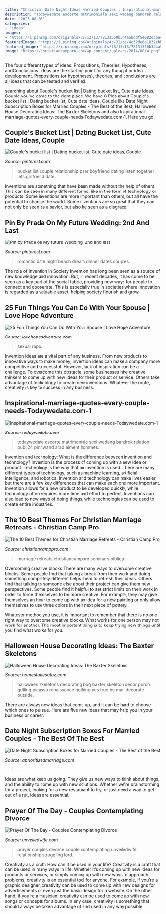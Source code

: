 ```yaml
---
title: "Christian Date Night Ideas Married Couples : Inspirational-marriage-quotes-every-couple-needs-todaywedate.com-1"
description: "Todaywedate escorte matrimoniale sexi wedang bandrek relation publi24 pinnwand arad aiment hommes"
date: "2023-08-05"
categories:
- "ideas"
images:
- "https://i.pinimg.com/originals/78/13/13/78131350b344a5bddf5e082dc6a4cb97.jpg"
featuredImage: "https://i.pinimg.com/originals/4c/32/de/4c32de6a1832ebb33c6b1dea1bc9ac79.jpg"
featured_image: "https://i.pinimg.com/originals/78/13/13/78131350b344a5bddf5e082dc6a4cb97.jpg"
image: "https://christiancamppro.com/wp-content/uploads/2014/08/4.png"
---
```



The four different types of ideas: Propositions, Theories, Hypotheses, andConclusions.
Ideas are the starting point for any thought or idea development. Propositions (or hypotheses), theories, and conclusions are all ideas that can be tested and verified.

	

		
searching about Couple&#039;s bucket list | Dating bucket list, Cute date ideas, Couple you've came to the right place. We have 8 Pics about Couple&#039;s bucket list | Dating bucket list, Cute date ideas, Couple like Date Night Subscription Boxes for Married Couples - The Best of the Best, Halloween House Decorating Ideas: The Baxter Skeletons and also Inspirational-marriage-quotes-every-couple-needs-Todaywedate.com-1. Here you go:
		
    
## Couple&#039;s Bucket List | Dating Bucket List, Cute Date Ideas, Couple

<img loading=lazy src="https://i.pinimg.com/originals/4c/32/de/4c32de6a1832ebb33c6b1dea1bc9ac79.jpg" onerror="this.onerror=null;this.src='https://tse4.mm.bing.net/th?id=OIP.jJE6vj-Tvq1HtAW5cDPJ0gHaTC&amp;pid=15.1';" alt="Couple&#039;s bucket list | Dating bucket list, Cute date ideas, Couple">

_Source: pinterest.com_

>bucket list couple relationship paar boyfriend dating listen together lets girlfriend date. 

	

Inventions are something that have been made without the help of others. This can be seen in many different forms, like in the form of technology or products. Some inventions are more important than others, but all have the potential to change the world. Some inventions are so great that they can not only be seen as a savior, but also be seen as a disgrace.

    
## Pin By Prada On My Future Wedding: 2nd And Last

<img loading=lazy src="https://i.pinimg.com/originals/78/13/13/78131350b344a5bddf5e082dc6a4cb97.jpg" onerror="this.onerror=null;this.src='https://tse3.mm.bing.net/th?id=OIP.V5PT6cLfVY2CjEEtZmyjtwHaHa&amp;pid=15.1';" alt="Pin by Prada on My future Wedding: 2nd and last">

_Source: pinterest.com_

>romantic date night beach dream dinner dates couples. 

	

The role of Invention in Society
Invention has long been seen as a source of new knowledge and innovation. But, in recent decades, it has come to be seen as a key part of the social fabric, providing new ways for people to connect and cooperate. This is especially true in societies where innovation is regarded as a valuable asset, helping society flourish and grow.

    
## 25 Fun Things You Can Do With Your Spouse | Love Hope Adventure

<img loading=lazy src="https://lovehopeadventure.com/wp-content/uploads/2016/10/25-fun-things-you-can-do-with-your-spouse.jpg" onerror="this.onerror=null;this.src='https://tse2.mm.bing.net/th?id=OIP.gMjcHX9_2O9_dtJUGke5kQHaKU&amp;pid=15.1';" alt="25 Fun Things You Can Do With Your Spouse | Love Hope Adventure">

_Source: lovehopeadventure.com_

>sexual rapo. 

	

Invention ideas are a vital part of any business. From new products to innovative ways to make money, invention ideas can make a company more competitive and successful. However, lack of inspiration can be a challenge. To overcome this obstacle, some businesses hire creative thinkers to come up with new ideas for their product or service. Others take advantage of technology to create new inventions. Whatever the route, creativity is key to success in any business.

    
## Inspirational-marriage-quotes-every-couple-needs-Todaywedate.com-1

<img loading=lazy src="https://todaywedate.com/wp-content/uploads/2019/10/Inspirational-marriage-quotes-every-couple-needs-Todaywedate.com-1.jpg" onerror="this.onerror=null;this.src='https://tse4.mm.bing.net/th?id=OIP.xFUhnBAH_WsUjfkPjvj9twHaJH&amp;pid=15.1';" alt="Inspirational-marriage-quotes-every-couple-needs-Todaywedate.com-1">

_Source: todaywedate.com_

>todaywedate escorte matrimoniale sexi wedang bandrek relation publi24 pinnwand arad aiment hommes. 

	

Invention and technology: What is the difference between invention and technology?
Invention is the process of coming up with a new idea or product. Technology is the way that an invention is used. There are many different types of technology, such as machine learning, artificial intelligence, and robotics. Invention and technology can make lives easier, but there are a few key differences that can make each one more important. 
Invention allows for a new product to be developed quickly, while technology often requires more time and effort to perfect. Inventions can also lead to new ways of doing things, while technologies can be used to create entire industries.

    
## The 10 Best Themes For Christian Marriage Retreats - Christian Camp Pro

<img loading=lazy src="https://christiancamppro.com/wp-content/uploads/2014/08/4.png" onerror="this.onerror=null;this.src='https://tse4.mm.bing.net/th?id=OIP.b-qMQEl01-sCS6zHAlf6JAHaLG&amp;pid=15.1';" alt="The 10 Best Themes for Christian Marriage Retreats - Christian Camp Pro">

_Source: christiancamppro.com_

>marriage retreats christiancamppro seminars biblical. 

	

Overcoming creative blocks
There are many ways to overcome creative blocks. Some people find that taking a break from their work and doing something completely different helps them to refresh their ideas. Others find that talking to someone else about their project can give them new perspectives.
Some people find it helpful to set strict limits on their work in order to force themselves to be more creative. For example, they may give themselves an hour to come up with an idea for a new painting or only allow themselves to use three colors in their next piece of pottery.

 Whatever method you use, it is important to remember that there is no one right way to overcome creative blocks. What works for one person may not work for another. The most important thing is to keep trying new things until you find what works for you.

    
## Halloween House Decorating Ideas: The Baxter Skeletons

<img loading=lazy src="http://www.homestoriesatoz.com/wp-content/uploads/2014/10/grilling-skeletons.jpg" onerror="this.onerror=null;this.src='https://tse4.mm.bing.net/th?id=OIP.x725hl4PpT1wVltkQMd-uAHaJ4&amp;pid=15.1';" alt="Halloween House Decorating Ideas: The Baxter Skeletons">

_Source: homestoriesatoz.com_

>halloween skeletons decorating bbq baxter skeleton decor porch grilling picasso renaissance nothing yes true he man decorate outside. 

	

There are always new ideas that come up, and it can be hard to choose which ones to pursue. Here are five new ideas that may help you in your business or career.

    
## Date Night Subscription Boxes For Married Couples - The Best Of The Best

<img loading=lazy src="https://aprioritizedmarriage.com/wp-content/uploads/2020/05/APM-20_websize.jpg" onerror="this.onerror=null;this.src='https://tse1.mm.bing.net/th?id=OIP.XjQHEplHm2VZGn0x9bRV_gHaLG&amp;pid=15.1';" alt="Date Night Subscription Boxes for Married Couples - The Best of the Best">

_Source: aprioritizedmarriage.com_

>. 

	

Ideas are what keep us going. They give us new ways to think about things, and the ability to come up with new solutions. Whether we're brainstorming for a project, looking for a new restaurant to try, or just need a way to get out of a rut, ideas are essential.

    
## Prayer Of The Day - Couples Contemplating Divorce

<img loading=lazy src="https://unveiledwife.com/wp-content/uploads/2013/02/pray.jpg" onerror="this.onerror=null;this.src='https://tse1.mm.bing.net/th?id=OIP.6KLR4EpiwFH0oxWas-J2kQAAAA&amp;pid=15.1';" alt="Prayer Of The Day - Couples Contemplating Divorce">

_Source: unveiledwife.com_

>prayer couples divorce couple contemplating unveiledwife relationship struggling lord. 

	

Creativity as a craft: How can it be used in your life?
Creativity is a craft that can be used in many ways in life. Whether it’s coming up with new ideas for products or services, or simply coming up with new ways to approach problems, creativity is an essential tool for anyone. For example, if you’re a graphic designer, creativity can be used to come up with new designs for advertisements or even just the basic design for a website. On the other hand, if you’re a musician, creativity can be used to come up with new songs or concepts for albums. In any case, creativity is something that should always be taken advantage of and used in any way possible.


